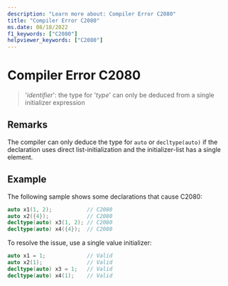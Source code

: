 ```yaml
---
description: "Learn more about: Compiler Error C2080"
title: "Compiler Error C2080"
ms.date: 08/18/2022
f1_keywords: ["C2080"]
helpviewer_keywords: ["C2080"]
---
```

# Compiler Error C2080

> '*identifier*': the type for '*type*' can only be deduced from a single initializer expression

## Remarks

The compiler can only deduce the type for `auto` or `decltype(auto)` if the declaration uses direct list-initialization and the initializer-list has a single element.

## Example

The following sample shows some declarations that cause C2080:

```cpp
auto x1(1, 2);           // C2080
auto x2({4});            // C2080
decltype(auto) x3(1, 2); // C2080
decltype(auto) x4({4});  // C2080
```

To resolve the issue, use a single value initializer:

```cpp
auto x1 = 1;             // Valid
auto x2(1);              // Valid
decltype(auto) x3 = 1;   // Valid
decltype(auto) x4(1);    // Valid
```
